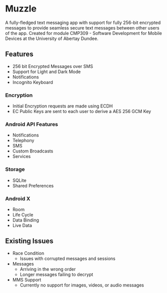 # Muzzle

A fully-fledged text messaging app with support for fully 256-bit encrypted messages to provide seamless secure text messages between other users of the app. Created for module CMP309 - Software Development for Mobile Devices at the University of Abertay Dundee. 

## Features
- 256 bit Encrypted Messages over SMS
- Support for Light and Dark Mode
- Notifications
- Incognito Keyboard

### Encryption
 - Initial Encryption requests are made using ECDH
 - EC Public Keys are sent to each user to derive a AES 256 GCM Key
 
### Android API Features
- Notifications
- Telephony
- SMS
- Custom Broadcasts
- Services

### Storage
- SQLite
- Shared Preferences

### Android X
- Room
- Life Cycle
- Data Binding
- Live Data


## Existing Issues
- Race Condition
  - Issues with corrupted messages and sessions
- Messages
  - Arriving in the wrong order
  - Longer messages failing to decrypt
- MMS Support
  - Currently no support for images, videos, or audio messages

